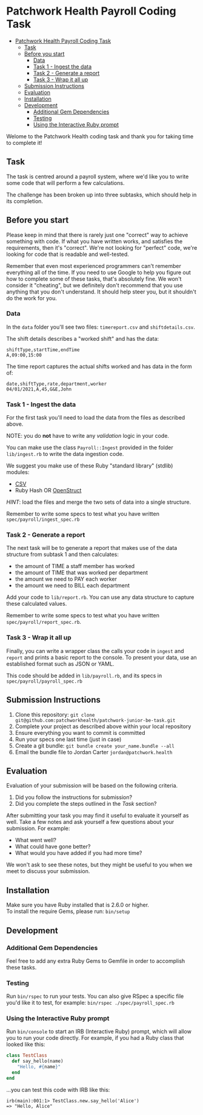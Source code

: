 # Patchwork Health Payroll Coding Task

- [Patchwork Health Payroll Coding Task](#patchwork-health-payroll-coding-task)
  - [Task](#task)
  - [Before you start](#before-you-start)
    - [Data](#data)
    - [Task 1 - Ingest the data](#task-1---ingest-the-data)
    - [Task 2 - Generate a report](#task-2---generate-a-report)
    - [Task 3 - Wrap it all up](#task-3---wrap-it-all-up)
  - [Submission Instructions](#submission-instructions)
  - [Evaluation](#evaluation)
  - [Installation](#installation)
  - [Development](#development)
    - [Additional Gem Dependencies](#additional-gem-dependencies)
    - [Testing](#testing)
    - [Using the Interactive Ruby prompt](#using-the-interactive-ruby-prompt)

Welome to the Patchwork Health coding task and thank you for taking time to complete it!

## Task

The task is centred around a payroll system, where we'd like you to write some code that will perform a few calculations.

The challenge has been broken up into three subtasks, which should help in its completion.

## Before you start

Please keep in mind that there is rarely just one "correct" way to achieve something with code. If what you have written works, and satisfies the requirements, then it's "correct". We're not looking for "perfect" code, we're looking for code that is readable and well-tested.

Remember that even most experienced programmers can't remember everything all of the time. If you need to use Google to help you figure out how to complete some of these tasks, that's absolutely fine. We won't consider it "cheating", but we definitely don't recommend that you use anything that you don't understand. It should help steer you, but it shouldn't do the work for you.

### Data

In the `data` folder you'll see two files: `timereport.csv` and `shiftdetails.csv`.

The shift details describes a "worked shift" and has the data:

```
shiftType,startTime,endTime
A,09:00,15:00
```

The time report captures the actual shifts worked and has data in the form of:

```
date,shiftType,rate,department,worker
04/01/2021,A,45,G&E,John
```

### Task 1 - Ingest the data

For the first task you'll need to load the data from the files as described above.

NOTE: you do **not** have to write any _validation_ logic in your code.

You can make use the class `Payroll::Ingest` provided in the folder `lib/ingest.rb` to write the data ingestion code.

We suggest you make use of these Ruby "standard library" (stdlib) modules:

- [CSV](https://ruby-doc.org/stdlib-2.6.1/libdoc/csv/rdoc/CSV.html)
- Ruby Hash OR [OpenStruct](https://ruby-doc.org/stdlib-2.6.1/libdoc/ostruct/rdoc/OpenStruct.html)

_HINT_: load the files and merge the two sets of data into a single structure.

Remember to write some specs to test what you have written `spec/payroll/ingest_spec.rb`

### Task 2 - Generate a report

The next task will be to generate a report that makes use of the data structure from subtask 1 and then calculates:

- the amount of TIME a staff member has worked
- the amount of TIME that was worked per department
- the amount we need to PAY each worker
- the amount we need to BILL each department

Add your code to `lib/report.rb`. You can use any data structure to capture these calculated values.

Remember to write some specs to test what you have written `spec/payroll/report_spec.rb`.

### Task 3 - Wrap it all up

Finally, you can write a wrapper class the calls your code in `ingest` and `report` and prints a basic report to the console. To present your data, use an established format such as JSON or YAML.

This code should be added in `lib/payroll.rb`, and its specs in `spec/payroll/payroll_spec.rb`

## Submission Instructions

1. Clone this repository: `git clone git@github.com:patchworkhealth/patchwork-junior-be-task.git`
1. Complete your project as described above within your local repository
1. Ensure everything you want to commit is committed
1. Run your specs one last time (just in case)
1. Create a git bundle: `git bundle create your_name.bundle --all`
1. Email the bundle file to Jordan Carter `jordan@patchwork.health`

## Evaluation

Evaluation of your submission will be based on the following criteria.

1. Did you follow the instructions for submission?
2. Did you complete the steps outlined in the _Task_ section?

After submitting your task you may find it useful to evaluate it yourself as well. Take a few notes and ask yourself a few questions about your submission. For example:

- What went well?
- What could have gone better?
- What would you have added if you had more time?

We won't ask to see these notes, but they might be useful to you when we meet to discuss your submission.

## Installation

Make sure you have Ruby installed that is 2.6.0 or higher. \
To install the require Gems, please run: `bin/setup`

## Development

### Additional Gem Dependencies

Feel free to add any extra Ruby Gems to Gemfile in order to accomplish these tasks.

### Testing

Run `bin/rspec` to run your tests. You can also give RSpec a specific file you'd like it to test, for example: `bin/rspec ./spec/payroll_spec.rb`

### Using the Interactive Ruby prompt

Run `bin/console` to start an IRB (Interactive Ruby) prompt, which will allow you to run your code directly. For example, if you had a Ruby class that looked like this:

```rb
class TestClass
  def say_hello(name)
    "Hello, #{name}"
  end
end
```

...you can test this code with IRB like this:

```irb
irb(main):001:1> TestClass.new.say_hello('Alice')
=> "Hello, Alice"
```

